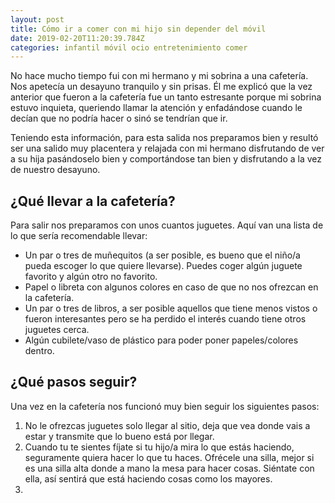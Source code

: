 ```yaml
---
layout: post
title: Cómo ir a comer con mi hijo sin depender del móvil
date: 2019-02-20T11:20:39.784Z
categories: infantil móvil ocio entretenimiento comer
---
```

No hace mucho tiempo fui con mi hermano y mi sobrina a una cafetería. Nos apetecía un desayuno tranquilo y sin prisas. Él me explicó que la vez anterior que fueron a la cafetería fue un tanto estresante porque mi sobrina estuvo inquieta, queriendo llamar la atención y enfadándose cuando le decían que no podría hacer  o sinó se tendrían que ir. 

Teniendo esta información, para esta salida nos preparamos bien y resultó ser una salido muy placentera y relajada con mi hermano disfrutando de ver a su hija pasándoselo bien y comportándose tan bien y disfrutando a la vez de nuestro desayuno.

## ¿Qué llevar a la cafetería?

Para salir nos preparamos con unos cuantos juguetes. Aquí van una lista de lo que sería recomendable llevar:

* Un par o tres de muñequitos (a ser posible, es bueno que el niño/a pueda escoger lo que quiere llevarse). Puedes coger algún juguete favorito y algún otro no favorito.
* Papel o libreta con algunos colores en caso de que no nos ofrezcan en la cafetería.
* Un par o tres de libros, a ser posible aquellos que tiene menos vistos o fueron interesantes pero se ha perdido el interés cuando tiene otros juguetes cerca.
* Algún cubilete/vaso de plástico para poder poner papeles/colores dentro.

## ¿Qué pasos seguir?

Una vez en la cafetería nos funcionó muy bien seguir los siguientes pasos:

1. No le ofrezcas juguetes solo llegar al sitio, deja que vea donde vais a estar y transmite que lo bueno está por llegar. 
2. Cuando tu te sientes fíjate si tu hijo/a mira lo que estás haciendo, seguramente quiera hacer lo que tu haces. Ofrécele una silla, mejor si es una silla alta donde a mano la mesa para hacer cosas. Siéntate con ella, así sentirá que está haciendo cosas como los mayores.
3.
